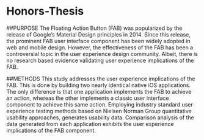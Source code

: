 # Honors-Thesis

##PURPOSE
The Floating Action Button (FAB) was popularized by the release of Google’s Material Design principles in 2014. Since this release, the prominent FAB user interface component has been widely adopted in web and mobile design. However, the effectiveness of the FAB has been a controversial topic in the user experience design community. Albeit, there is no research based evidence validating user experience implications of the FAB.

##METHODS
This study addresses the user experience implications of the FAB. This is done by building two nearly identical native iOS applications. The only difference is that one application implements the FAB to achieve an action, whereas the other implements a classic user interface component to achieve this same action. Employing industry standard user experience testing methods based on Nielsen Norman Group quantitative usability approaches, generates usability data. Comparison analysis of the data generated from each application exhibits the user experience implications of the FAB component.
